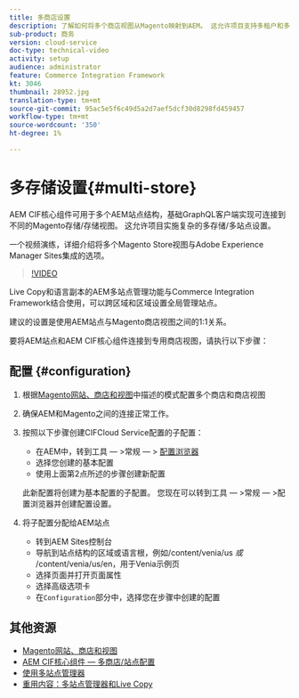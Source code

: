 ```yaml
---
title: 多商店设置
description: 了解如何将多个商店视图从Magento映射到AEM。 这允许项目支持多租户和多语言使用案例。
sub-product: 商务
version: cloud-service
doc-type: technical-video
activity: setup
audience: administrator
feature: Commerce Integration Framework
kt: 3046
thumbnail: 28952.jpg
translation-type: tm+mt
source-git-commit: 95ac5e5f6c49d5a2d7aef5dcf30d8298fd459457
workflow-type: tm+mt
source-wordcount: '350'
ht-degree: 1%

---
```



# 多存储设置{#multi-store}

AEM CIF核心组件可用于多个AEM站点结构，基础GraphQL客户端实现可连接到不同的Magento存储/存储视图。 这允许项目实施复杂的多存储/多站点设置。

一个视频演练，详细介绍将多个Magento Store视图与Adobe Experience Manager Sites集成的选项。

>[!VIDEO](https://video.tv.adobe.com/v/28952/?quality=12)

Live Copy和语言副本的AEM多站点管理功能与Commerce Integration Framework结合使用，可以跨区域和区域设置全局管理站点。

建议的设置是使用AEM站点与Magento商店视图之间的1:1关系。

要将AEM站点和AEM CIF核心组件连接到专用商店视图，请执行以下步骤：

## 配置 {#configuration}

1. 根据[Magento网站、商店和视图](https://docs.magento.com/m2/ce/user_guide/stores/websites-stores-views.html)中描述的模式配置多个商店和商店视图

2. 确保AEM和Magento之间的连接正常工作。

3. 按照以下步骤创建CIFCloud Service配置的子配置：

   * 在AEM中，转到工具 — >常规 — > [配置浏览器](/help/implementing/developing/introduction/configurations.md#using-configuration-browser)
   * 选择您创建的基本配置
   * 使用上面第2点所述的步骤创建新配置

   此新配置将创建为基本配置的子配置。 您现在可以转到工具 — >常规 — >配置浏览器并创建配置设置。

4. 将子配置分配给AEM站点

   * 转到AEM Sites控制台
   * 导航到站点结构的区域或语言根，例如/content/venia/us _或_ /content/venia/us/en，用于Venia示例页
   * 选择页面并打开页面属性
   * 选择高级选项卡
   * 在`Configuration`部分中，选择您在步骤中创建的配置

## 其他资源

* [Magento网站、商店和视图](https://docs.magento.com/m2/ce/user_guide/stores/websites-stores-views.html)
* [AEM CIF核心组件 — 多商店/站点配置](https://github.com/adobe/aem-core-cif-components/wiki/configuration#multi-store--site-configuration)
* [使用多站点管理器](https://docs.adobe.com/content/help/en/experience-manager-learn/sites/translation/multi-site-manager-feature-video-use.html)
* [重用内容：多站点管理器和Live Copy](/help/sites-cloud/administering/msm/overview.md)
